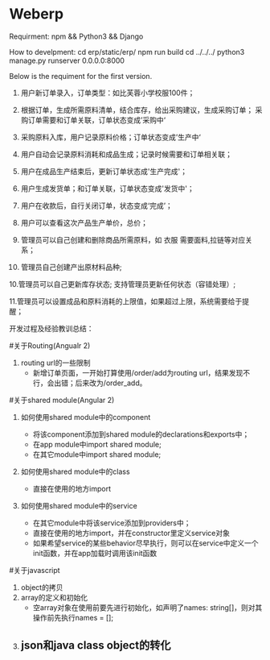 # Weberp
Requirment:
npm && Python3 && Django

How to develpment:
cd erp/static/erp/
npm run build
cd ../../../
python3 manage.py runserver 0.0.0.0:8000

   
   Below is the requiment for the first version.
   
1. 用户新订单录入，订单类型：如比芙蓉小学校服100件；

2. 根据订单，生成所需原料清单，结合库存，给出采购建议，生成采购订单； 采购订单需要和订单关联，订单状态变成’采购中‘

3. 采购原料入库，用户记录原料价格；订单状态变成’生产中‘

4. 用户自动会记录原料消耗和成品生成；记录时候需要和订单相关联；

5. 用户在成品生产结束后，更新订单状态成'生产完成'；

5. 用户生成发货单；和订单关联，订单状态变成'发货中'；

6. 用户在收款后，自行关闭订单，状态变成‘完成’；

7. 用户可以查看这次产品生产单价，总价；

8. 管理员可以自己创建和删除商品所需原料，如 衣服 需要面料,拉链等对应关系；

9. 管理员自己创建产出原材料品种;

10.管理员可以自己更新库存状态; 支持管理员更新任何状态（容错处理）;

11.管理员可以设置成品和原料消耗的上限值，如果超过上限，系统需要给于提醒；

开发过程及经验教训总结：

#关于Routing(Angualr 2)
1. routing url的一些限制
    - 新增订单页面，一开始打算使用/order/add为routing url，结果发现不行，会出错；后来改为/order_add。

#关于shared module(Angular 2)
1. 如何使用shared module中的component
    - 将该component添加到shared module的declarations和exports中；
    - 在app module中import shared module;
    - 在其它module中import shared module;

2. 如何使用shared module中的class
    - 直接在使用的地方import

3. 如何使用shared module中的service
    - 在其它module中将该service添加到providers中；
    - 直接在使用的地方import，并在constructor里定义service对象
    - 如果希望service的某些behavior尽早执行，则可以在service中定义一个init函数，并在app加载时调用该init函数

#关于javascript
1. object的拷贝
2. array的定义和初始化
    - 空array对象在使用前要先进行初始化，如声明了names: string[]，则对其操作前先执行names = [];
3. json和java class object的转化
    - 